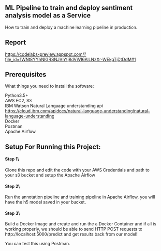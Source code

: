 ## ML Pipeline to train and deploy sentiment analysis model as a Service
How to train and deploy a machine learning pipeline in production.

## Report

https://codelabs-preview.appspot.com/?file_id=1WNt8YYhNIGRSNJVnYj8dVWI6AlLNzXr-WEkgTjDtDdM#1

## Prerequisites
What things you need to install the software:

Python3.5+\
AWS EC2, S3\
IBM Watson Natural Language understanding api 
https://cloud.ibm.com/apidocs/natural-language-understanding/natural-language-understanding \
Docker\
Postman\
Apache Airflow

## Setup For Running this Project:
#### Step 1\
Clone this repo and edit the code with your AWS Credentials and path to your s3 bucket and setup the Apache Airflow

#### Step 2\
Run the annotation pipeline and training pipeline in Apache Airflow, you will have the h5 model saved in your bucket.

#### Step 3\
Build a Docker Image and create and run the a Docker Container and if all is working properly, we should be able to send HTTP POST requests to http://localhost:5000/predict and get results back from our model!

You can test this using Postman.


